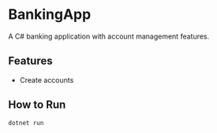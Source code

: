 # BankingApp  
A C# banking application with account management features.  

## Features  
- Create accounts  


## How to Run  
```bash
dotnet run
